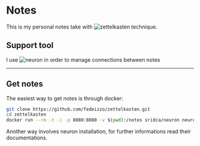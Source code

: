 # Notes
This is my personal notes take with ![zettelkasten](https://writingcooperative.com/zettelkasten-how-one-german-scholar-was-so-freakishly-productive-997e4e0ca125) technique.

## Support tool
I use ![neuron](https://github.com/srid/neuron) in order to manage connections between notes

---
## Get notes
The easiest way to get notes is through docker:

```bash
git clone https://github.com/fedeizzo/zettelkasten.git
cd zettelkasten
docker run --rm -t -i -p 8080:8080 -v $(pwd):/notes sridca/neuron neuron rib -ws 0.0.0.0:8080
```

Another way involves neuron installation, for further informations read their documentations.
